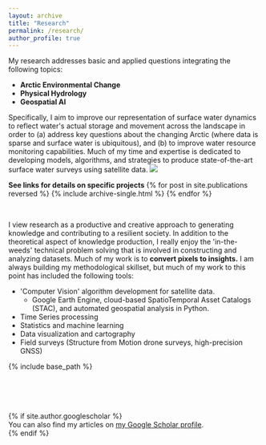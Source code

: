 ```yaml
---
layout: archive
title: "Research"
permalink: /research/
author_profile: true
---
```


My research addresses basic and applied questions integrating the following topics:

* **Arctic Environmental Change** <br/>
* **Physical Hydrology** <br/>
* **Geospatial AI** 

Specifically, I aim to improve our representation of surface water dynamics to reflect water's actual storage and movement across the landscape in order to (a) address key questions about the changing Arctic (where data is sparse and surface water is ubiquitous), and (b) to improve water resource monitoring capabilities. Much of my time and expertise is dedicated to developing models, algorithms, and strategies to produce state-of-the-art surface water surveys using satellite data.
 <img src='/images/jimLake_banner.jpg'/>

**See links for details on specific projects**
{% for post in site.publications reversed %}
  {% include archive-single.html %}
{% endfor %}

<br/>

I view research as a productive and creative approach to generating knowledge and contributing to a resilient society. In addition to the theoretical aspect of knowledge production, I really enjoy the 'in-the-weeds' technical problem solving that is involved in constructing and analyzing datasets. Much of my work is to **convert pixels to insights.** I am always building my methodological skillset, but much of my work to this point has included the following tools:
* 'Computer Vision' algorithm development for satellite data.
  * Google Earth Engine, cloud-based SpatioTemporal Asset Catalogs (STAC), and automated geospatial analysis in Python.
* Time Series processing
* Statistics and machine learning
* Data visualization and cartography
* Field surveys (Structure from Motion drone surveys, high-precision GNSS)



{% include base_path %}



<br/>
<br/>
<br/>
<br/>
{% if site.author.googlescholar %}
  <div class="wordwrap">You can also find my articles on <a href="{{site.author.googlescholar}}">my Google Scholar profile</a>.</div>
{% endif %}

